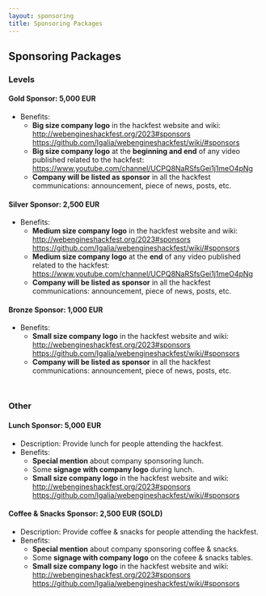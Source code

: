 ```yaml
---
layout: sponsoring
title: Sponsoring Packages
---
```


## Sponsoring Packages

### Levels

#### Gold Sponsor: 5,000 EUR

* Benefits:
  * **Big size company logo** in the hackfest website and wiki:  
    <http://webengineshackfest.org/2023#sponsors>  
    <https://github.com/Igalia/webengineshackfest/wiki/#sponsors>
  * **Big size company logo** at the **beginning and end** of any video published related to the hackfest:  
    <https://www.youtube.com/channel/UCPQ8NaRSfsGei1j1meO4pNg>
  * **Company will be listed as sponsor** in all the hackfest communications: announcement, piece of news, posts, etc.

#### Silver Sponsor: 2,500 EUR

* Benefits:
  * **Medium size company logo** in the hackfest website and wiki:  
    <http://webengineshackfest.org/2023#sponsors>  
    <https://github.com/Igalia/webengineshackfest/wiki/#sponsors>
  * **Medium size company logo** at the **end** of any video published related to the hackfest:  
    <https://www.youtube.com/channel/UCPQ8NaRSfsGei1j1meO4pNg>
  * **Company will be listed as sponsor** in all the hackfest communications: announcement, piece of news, posts, etc.

#### Bronze Sponsor: 1,000 EUR

* Benefits:
  * **Small size company logo** in the hackfest website and wiki:  
    <http://webengineshackfest.org/2023#sponsors>  
    <https://github.com/Igalia/webengineshackfest/wiki/#sponsors>
  * **Company will be listed as sponsor** in all the hackfest communications: announcement, piece of news, posts, etc.

<div style="break-inside: avoid; padding-top: 1em;">

### Other

#### Lunch Sponsor: 5,000 EUR

* Description: Provide lunch for people attending the hackfest.
* Benefits:
  * **Special mention** about company sponsoring lunch.
  * Some **signage with company logo** during lunch.
  * **Small size company logo** in the hackfest website and wiki:  
    <http://webengineshackfest.org/2023#sponsors>  
    <https://github.com/Igalia/webengineshackfest/wiki/#sponsors>

<div class="sold" >

#### Coffee & Snacks Sponsor: 2,500 EUR (SOLD)

* Description: Provide coffee & snacks for people attending the hackfest.
* Benefits:
  * **Special mention** about company sponsoring coffee & snacks.
  * Some **signage with company logo** on the cofeee & snacks tables.
  * **Small size company logo** in the hackfest website and wiki:  
    <http://webengineshackfest.org/2023#sponsors>  
    <https://github.com/Igalia/webengineshackfest/wiki/#sponsors>

</div>

</div>
